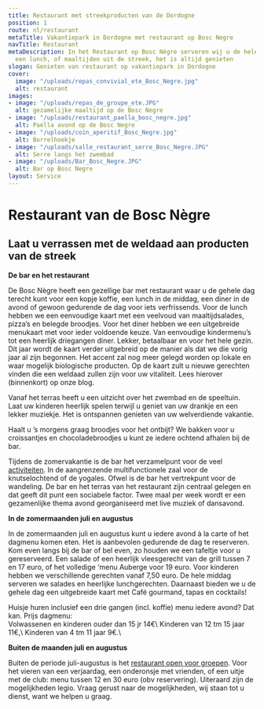 ```yaml
---
title: Restaurant met streekproducten van de Dordogne
position: 1
route: nl/restaurant
metaTitle: Vakantiepark in Dordogne met restaurant op Bosc Negre
navTitle: Restaurant
metaDescription: In het Restaurant op Bosc Nègre serveren wij u de hele dag, een espresso,
  een lunch, of maaltijden uit de streek, het is altijd genieten
slogan: Genieten van restaurant op vakantiepark in Dordogne
cover:
  image: "/uploads/repas_convivial_ete_Bosc_Negre.jpg"
  alt: restaurant
images:
- image: "/uploads/repas_de_groupe_ete.JPG"
  alt: gezamelijke maaltijd op de Bosc Negre
- image: "/uploads/restaurant_paella_bosc_negre.jpg"
  alt: Paella avond op de Bosc Negre
- image: "/uploads/coin_aperitif_Bosc_Negre.jpg"
  alt: Borrelhoekje
- image: "/uploads/salle_restaurant_serre_Bosc_Negre.JPG"
  alt: Serre langs het zwembad
- image: "/uploads/Bar_Bosc_Negre.JPG"
  alt: Bar op Bosc Negre
layout: Service
---
```


# Restaurant van de Bosc Nègre

## Laat u verrassen met de weldaad aan producten van de streek

**De bar en het restaurant**

De Bosc Nègre heeft een gezellige bar met restaurant waar u de gehele dag terecht kunt voor een kopje koffie, een lunch in de middag, een diner in de avond of gewoon gedurende de dag voor iets verfrissends. Voor de lunch hebben we een eenvoudige kaart met een veelvoud van maaltijdsalades, pizza’s en belegde broodjes. Voor het diner hebben we een uitgebreide menukaart met voor ieder voldoende keuze. Van eenvoudige kindermenu’s tot een heerlijk driegangen diner. Lekker, betaalbaar en voor het hele gezin. Dit jaar wordt de kaart verder uitgebreid op de manier als dat we die vorig jaar al zijn begonnen. Het accent zal nog meer gelegd worden op lokale en waar mogelijk biologische producten. Op de kaart zult u nieuwe gerechten vinden die een weldaad zullen zijn voor uw vitaliteit. Lees hierover (binnenkort) op onze blog. 

Vanaf het terras heeft u een uitzicht over het zwembad en de speeltuin. Laat uw kinderen heerlijk spelen terwijl u geniet van uw drankje en een lekker muziekje. Het is ontspannen genieten van uw welverdiende vakantie. 

Haalt u ’s morgens graag broodjes voor het ontbijt? We bakken voor u croissantjes en chocoladebroodjes u kunt ze iedere ochtend afhalen bij de bar. 

Tijdens de zomervakantie is de bar het verzamelpunt voor de veel [activiteiten](/nl/animatie). In de aangrenzende multifunctionele zaal voor de knutselochtend of de yogales. Ofwel is de bar het vertrekpunt voor de wandeling. De bar en het terras van het restaurant zijn centraal gelegen en dat geeft dit punt een sociabele factor. 
Twee maal per week wordt er een gezamenlijke thema avond georganiseerd met live muziek of dansavond.

**In de zomermaanden juli en augustus**

In de zomermaanden juli en augustus kunt u iedere avond à la carte of het dagmenu komen eten. Het is aanbevolen gedurende de dag te reserveren. Kom even langs bij de bar of bel even, zo houden we een tafeltje voor u gereserveerd. 
Een salade of een heerlijk vleesgerecht van de grill tussen 7 en 17 euro, of het volledige ‘menu Auberge voor 19 euro. Voor kinderen hebben we verschillende gerechten vanaf 7,50 euro. De hele middag serveren we salades en heerlijke lunchgerechten. Daarnaast bieden we u de gehele dag een uitgebreide kaart met Café gourmand, tapas en cocktails!

Huisje huren inclusief een drie gangen (incl. koffie) menu iedere avond? Dat kan. 
Prijs dagmenu:\
Volwassenen en kinderen ouder dan 15 jr 14€\ 
Kinderen van 12 tm 15 jaar 11€,\ 
Kinderen van 4 tm 11 jaar 9€.\

**Buiten de maanden juli en augustus**

Buiten de periode juli-augustus is het [restaurant open voor groepen](/nl/groepen/). Voor het vieren van een verjaardag, een onderonsje met vrienden, of een uitje met de club: menu tussen 12 en 30 euro (obv reservering). Uiteraard zijn de mogelijkheden legio. Vraag gerust naar de mogelijkheden, wij staan tot u dienst, want we helpen u graag. 
